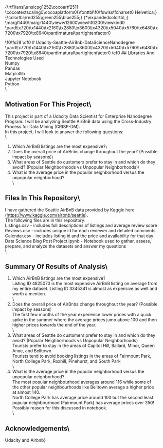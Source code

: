 {\rtf1\ansi\ansicpg1252\cocoartf2511
\cocoatextscaling0\cocoaplatform0{\fonttbl\f0\fswiss\fcharset0 Helvetica;}
{\colortbl;\red255\green255\blue255;}
{\*\expandedcolortbl;;}
\margl1440\margr1440\vieww12600\viewh10200\viewkind0
\pard\tx720\tx1440\tx2160\tx2880\tx3600\tx4320\tx5040\tx5760\tx6480\tx7200\tx7920\tx8640\pardirnatural\partightenfactor0

\f0\fs28 \cf0 # Udacity-Seattle-AirBnb-DataScienceNanodegree\
\pard\tx720\tx1440\tx2160\tx2880\tx3600\tx4320\tx5040\tx5760\tx6480\tx7200\tx7920\tx8640\pardirnatural\partightenfactor0
\cf0 ## Libraries And Technologies Used\
Numpy\
Pandas\
Matplotlib\
Jupyter Notebook\
Python\
\
## Motivation For This Project\
This project is part of a Udacity Data Scientist for Enterprise Nanodegree Program. I will be analyzing Seattle AirBnB data using the Cross-Industry Process for Data Mining (CRISP-DM). \
In this project, I will look to answer the following questions:\
\
1. Which AirBnB listings are the most expensive?\
2. Does the overall price of AirBnbs change throughout the year? (Possible impact by seasons)\
3. What areas of Seattle do customers prefer to stay in and which do they avoid? (Popular Neighborhoods vs Unpopular Neighborhoods)\
4. What is the average price in the popular neighborhood versus the unpopular neighborhood?\
\
## Files In This Repository\
I have gathered the Seattle AirBnB data provided by Kaggle here (https://www.kaggle.com/airbnb/seattle). \
The following files are in this repository: \
Listings.csv - includes full descriptions of listings and average review score \
Reviews.csv - includes unique id for each reviewer and detailed comments \
Calendar.csv - includes listing id and the price and availability for that day\
Data Science Blog Post Project.ipynb - Notebook used to gather, assess, prepare, and analyze the datasets and answer my questions\
\
## Summary Of Results of Analysis\
1. Which AirBnB listings are the most expensive?\
Listing ID 4825073 is the most expensive AirBnB listing on average from my entire dataset. Listing ID 3345341 is almost as expensive as well and worth a mention.\
\
2. Does the overall price of AirBnbs change throughout the year? (Possible impact by seasons)\
The first few months of the year experience lower prices with a quick spike in the summer where the average prices jump above 100 and then higher prices towards the end of the year. \
\
3. What areas of Seattle do customers prefer to stay in and which do they avoid? (Popular Neighborhoods vs Unpopular Neighborhoods)\
Tourists prefer to stay in the areas of Capitol Hill, Ballard, Minor, Queen Anne, and Belltown.\
Tourists tend to avoid booking listings in the areas of Fairmount Park, North College Park, Roxhill, Pinehurst, and South Park\
\
4. What is the average price in the popular neighborhood versus the unpopular neighborhood?\
The  most popular neighbourhood averages around 116 while some of the other popular neighbourhoods like Belltown average a higher price at almost 140.\
North College Park has average price around 100 but the second least popular neighbourhood (Fairmount Park) has average prices over 350! Possibly reason for this discussed in notebook.\
\
## Acknowledgements\
Udacity and Airbnb}